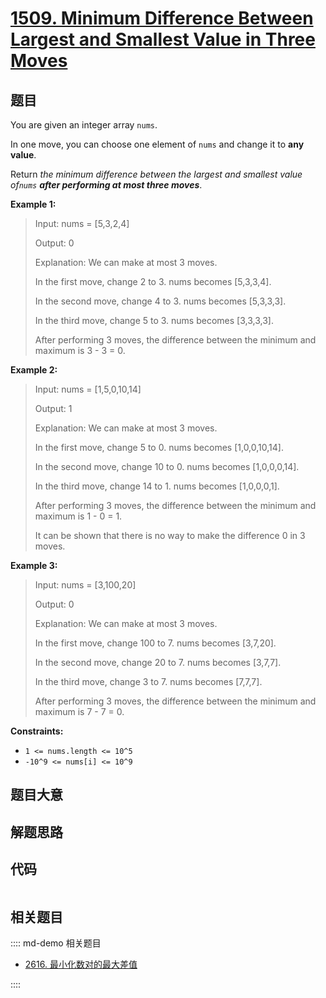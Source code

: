 # [1509. Minimum Difference Between Largest and Smallest Value in Three Moves](https://leetcode.com/problems/minimum-difference-between-largest-and-smallest-value-in-three-moves/)

## 题目

You are given an integer array `nums`.

In one move, you can choose one element of `nums` and change it to **any
value**.

Return _the minimum difference between the largest and smallest value of`nums`
**after performing at most three moves**_.

**Example 1:**

> Input: nums = [5,3,2,4]
>
> Output: 0
>
> Explanation: We can make at most 3 moves.
>
> In the first move, change 2 to 3. nums becomes [5,3,3,4].
>
> In the second move, change 4 to 3. nums becomes [5,3,3,3].
>
> In the third move, change 5 to 3. nums becomes [3,3,3,3].
>
> After performing 3 moves, the difference between the minimum and maximum is 3 - 3 = 0.

**Example 2:**

> Input: nums = [1,5,0,10,14]
>
> Output: 1
>
> Explanation: We can make at most 3 moves.
>
> In the first move, change 5 to 0. nums becomes [1,0,0,10,14].
>
> In the second move, change 10 to 0. nums becomes [1,0,0,0,14].
>
> In the third move, change 14 to 1. nums becomes [1,0,0,0,1].
>
> After performing 3 moves, the difference between the minimum and maximum is 1 - 0 = 1.
>
> It can be shown that there is no way to make the difference 0 in 3 moves.

**Example 3:**

> Input: nums = [3,100,20]
>
> Output: 0
>
> Explanation: We can make at most 3 moves.
>
> In the first move, change 100 to 7. nums becomes [3,7,20].
>
> In the second move, change 20 to 7. nums becomes [3,7,7].
>
> In the third move, change 3 to 7. nums becomes [7,7,7].
>
> After performing 3 moves, the difference between the minimum and maximum is 7 - 7 = 0.

**Constraints:**

- `1 <= nums.length <= 10^5`
- `-10^9 <= nums[i] <= 10^9`

## 题目大意

## 解题思路

## 代码

```javascript

```

## 相关题目

:::: md-demo 相关题目

- [2616. 最小化数对的最大差值](https://leetcode.com/problems/minimize-the-maximum-difference-of-pairs)

::::
